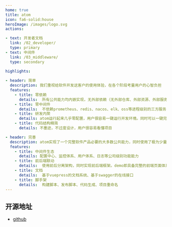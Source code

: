 ```yaml
---
home: true
title: atom
icon: fa6-solid:house
heroImage: /images/logo.svg
actions:

- text: 开发者文档
  link: /02_developer/
  type: primary
- text: 中间件
  link: /03_middleware/
  type: secondary
  
highlights:

- header: 简单
  description: 我们重视给软件开发这客户的使用体验，在各个阶段考量用户的心智负担
  features:
    - title: 零依赖
      details:  所有公共能力均内嵌实现，无外部依赖（无外部仓库、外部资源、外部服务）
    - title: 零中间件
      details:  不依赖prometheus、redis、nacos、elk、oss等进程级别的三方服务，系统零配置一键启动 
    - title: 研发内聚
      details: atom运行起来几乎零配置，用户很容易一键运行开发环境。同时可以一键完成生成打包
    - title: 代码结构精简
      details: 不墨迹，不过度设计，用户很容易看懂项目

- header: 完善
  description: atom实现了一个完整软件产品必要的大多数公共能力，同时使用了极为少量的代码
  features:
    - title: 中间件生态
      details: 配置中心、监控体系、用户体系、日志等公司级别功能能力
    - title: 前后端联动
      details:  使用前后分离架构，同时实现前后端框架。demo即具备完整的前端页面体系
    - title: 文档
      details:  基于vuepress的文档系统、基于swagger的在线接口
    - title: 脚手架
      details:  构建脚本、发布脚本、代码生成、项目重命名
---
```

<div id="docNotice"></div>

## 开源地址

- [github](https://github.com/yint-tech/atom)